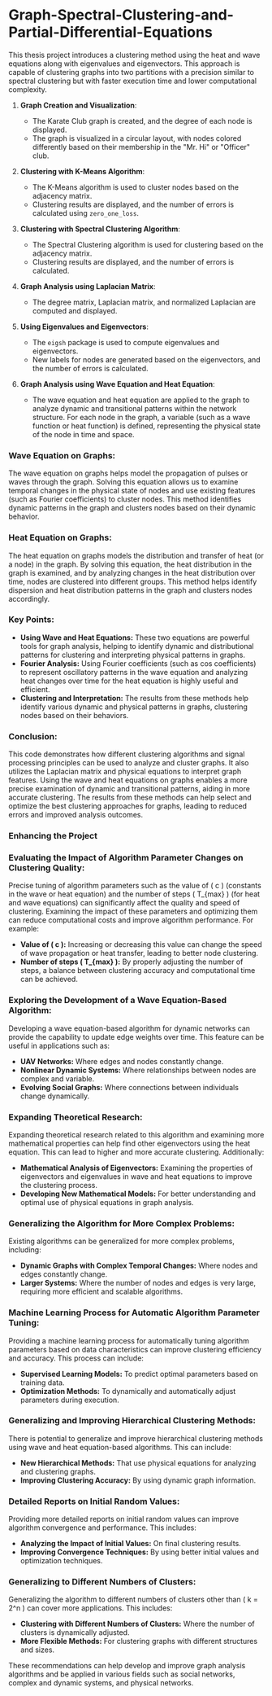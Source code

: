 # Graph-Spectral-Clustering-and-Partial-Differential-Equations
This thesis project introduces a clustering method using the heat and wave equations along with eigenvalues and eigenvectors. This approach is capable of clustering graphs into two partitions with a precision similar to spectral clustering but with faster execution time and lower computational complexity.


1. **Graph Creation and Visualization**:
   - The Karate Club graph is created, and the degree of each node is displayed.
   - The graph is visualized in a circular layout, with nodes colored differently based on their membership in the "Mr. Hi" or "Officer" club.

2. **Clustering with K-Means Algorithm**:
   - The K-Means algorithm is used to cluster nodes based on the adjacency matrix.
   - Clustering results are displayed, and the number of errors is calculated using `zero_one_loss`.

3. **Clustering with Spectral Clustering Algorithm**:
   - The Spectral Clustering algorithm is used for clustering based on the adjacency matrix.
   - Clustering results are displayed, and the number of errors is calculated.

4. **Graph Analysis using Laplacian Matrix**:
   - The degree matrix, Laplacian matrix, and normalized Laplacian are computed and displayed.

5. **Using Eigenvalues and Eigenvectors**:
   - The `eigsh` package is used to compute eigenvalues and eigenvectors.
   - New labels for nodes are generated based on the eigenvectors, and the number of errors is calculated.

6. **Graph Analysis using Wave Equation and Heat Equation**:
   - The wave equation and heat equation are applied to the graph to analyze dynamic and transitional patterns within the network structure. For each node in the graph, a variable (such as a wave function or heat function) is defined, representing the physical state of the node in time and space.

### Wave Equation on Graphs:

The wave equation on graphs helps model the propagation of pulses or waves through the graph. Solving this equation allows us to examine temporal changes in the physical state of nodes and use existing features (such as Fourier coefficients) to cluster nodes. This method identifies dynamic patterns in the graph and clusters nodes based on their dynamic behavior.

### Heat Equation on Graphs:

The heat equation on graphs models the distribution and transfer of heat (or a node) in the graph. By solving this equation, the heat distribution in the graph is examined, and by analyzing changes in the heat distribution over time, nodes are clustered into different groups. This method helps identify dispersion and heat distribution patterns in the graph and clusters nodes accordingly.

### Key Points:

- **Using Wave and Heat Equations:** These two equations are powerful tools for graph analysis, helping to identify dynamic and distributional patterns for clustering and interpreting physical patterns in graphs.
- **Fourier Analysis:** Using Fourier coefficients (such as cos coefficients) to represent oscillatory patterns in the wave equation and analyzing heat changes over time for the heat equation is highly useful and efficient.
- **Clustering and Interpretation:** The results from these methods help identify various dynamic and physical patterns in graphs, clustering nodes based on their behaviors.

### Conclusion:

This code demonstrates how different clustering algorithms and signal processing principles can be used to analyze and cluster graphs. It also utilizes the Laplacian matrix and physical equations to interpret graph features. Using the wave and heat equations on graphs enables a more precise examination of dynamic and transitional patterns, aiding in more accurate clustering. The results from these methods can help select and optimize the best clustering approaches for graphs, leading to reduced errors and improved analysis outcomes.

### Enhancing the Project

### Evaluating the Impact of Algorithm Parameter Changes on Clustering Quality:

Precise tuning of algorithm parameters such as the value of \( c \) (constants in the wave or heat equation) and the number of steps \( T_{max} \) (for heat and wave equations) can significantly affect the quality and speed of clustering. Examining the impact of these parameters and optimizing them can reduce computational costs and improve algorithm performance. For example:
- **Value of \( c \):** Increasing or decreasing this value can change the speed of wave propagation or heat transfer, leading to better node clustering.
- **Number of steps \( T_{max} \):** By properly adjusting the number of steps, a balance between clustering accuracy and computational time can be achieved.

### Exploring the Development of a Wave Equation-Based Algorithm:

Developing a wave equation-based algorithm for dynamic networks can provide the capability to update edge weights over time. This feature can be useful in applications such as:
- **UAV Networks:** Where edges and nodes constantly change.
- **Nonlinear Dynamic Systems:** Where relationships between nodes are complex and variable.
- **Evolving Social Graphs:** Where connections between individuals change dynamically.

### Expanding Theoretical Research:

Expanding theoretical research related to this algorithm and examining more mathematical properties can help find other eigenvectors using the heat equation. This can lead to higher and more accurate clustering. Additionally:
- **Mathematical Analysis of Eigenvectors:** Examining the properties of eigenvectors and eigenvalues in wave and heat equations to improve the clustering process.
- **Developing New Mathematical Models:** For better understanding and optimal use of physical equations in graph analysis.

### Generalizing the Algorithm for More Complex Problems:

Existing algorithms can be generalized for more complex problems, including:
- **Dynamic Graphs with Complex Temporal Changes:** Where nodes and edges constantly change.
- **Larger Systems:** Where the number of nodes and edges is very large, requiring more efficient and scalable algorithms.

### Machine Learning Process for Automatic Algorithm Parameter Tuning:

Providing a machine learning process for automatically tuning algorithm parameters based on data characteristics can improve clustering efficiency and accuracy. This process can include:
- **Supervised Learning Models:** To predict optimal parameters based on training data.
- **Optimization Methods:** To dynamically and automatically adjust parameters during execution.

### Generalizing and Improving Hierarchical Clustering Methods:

There is potential to generalize and improve hierarchical clustering methods using wave and heat equation-based algorithms. This can include:
- **New Hierarchical Methods:** That use physical equations for analyzing and clustering graphs.
- **Improving Clustering Accuracy:** By using dynamic graph information.

### Detailed Reports on Initial Random Values:

Providing more detailed reports on initial random values can improve algorithm convergence and performance. This includes:
- **Analyzing the Impact of Initial Values:** On final clustering results.
- **Improving Convergence Techniques:** By using better initial values and optimization techniques.

### Generalizing to Different Numbers of Clusters:

Generalizing the algorithm to different numbers of clusters other than \( k = 2^n \) can cover more applications. This includes:
- **Clustering with Different Numbers of Clusters:** Where the number of clusters is dynamically adjusted.
- **More Flexible Methods:** For clustering graphs with different structures and sizes.

These recommendations can help develop and improve graph analysis algorithms and be applied in various fields such as social networks, complex and dynamic systems, and physical networks.
